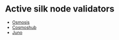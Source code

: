 # Active silk node validators

* [Osmosis](https://www.mintscan.io/osmosis/validators/SILKNODECODEHERE)
* [Cosmoshub](https://www.mintscan.io/cosmos/validators/SILKNODECODEHERE)
* [Juno](https://www.mintscan.io/juno/validators/SILKNODECODEHERE)
